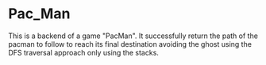 # Pac_Man
This is a backend of a game "PacMan". It successfully return the path of the pacman to follow to reach its final destination avoiding the ghost using the DFS traversal approach only using the stacks.
